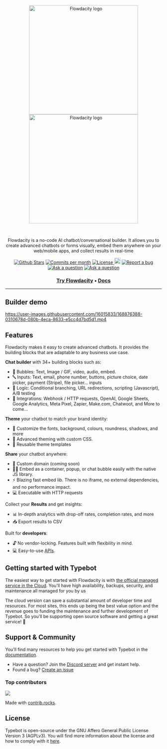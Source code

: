 <br />
<p align="center">
  <a href="https://flowdacity.com/#gh-light-mode-only" target="_blank">
    <img src="https://github.com/ochui/flowdacity/assets/21917688/addaa53f-450f-4bce-bca6-11c2f5129353" alt="Flowdacity logo" width="350px">
  </a>
  <a href="https://flowdacity.com/#gh-dark-mode-only" target="_blank">
    <img src="https://github.com/ochui/flowdacity/assets/21917688/addaa53f-450f-4bce-bca6-11c2f5129353" alt="Flowdacity logo" width="350px">
  </a>
</p>
<br />

<p align="center">
Flowdacity is a no-code AI chatbot/conversational builder. It allows you to create advanced chatbots or forms visually, embed them anywhere on your web/mobile apps, and collect results in real-time
</p>

<p align="center">
<a href="https://github.com/ochui/flowdacity/stargazers"><img src="https://img.shields.io/github/stars/ochui/flowdacity" alt="Github Stars"></a>
</a>
<a href="https://github.com/ochui/flowdacity/pulse"><img src="https://img.shields.io/github/commit-activity/m/ochui/flowdacity" alt="Commits per month"></a>
<a href="https://github.com/baptistearno/typebot.io/blob/main/LICENSE"><img src="https://img.shields.io/badge/license-AGPLv3-purple" alt="License">
<a href="https://status.flowdacity.com"><img height="20px" src="https://betteruptime.com/status-badges/v1/monitor/10pyl.svg" alt="Uptime"></a>
<a href="https://github.com/ochui/flowdacity/issues/new"><img src="https://img.shields.io/badge/Report a bug-Github-%231F80C0" alt="Report a bug"></a>
<a href="https://github.com/ochui/flowdacity/discussions/new?category=q-a"><img src="https://img.shields.io/badge/Ask a question-Github-%231F80C0" alt="Ask a question"></a>
<a href="https://flowdacity.com/discord"><img src="https://img.shields.io/badge/Join community-Discord-%23404EED" alt="Ask a question"></a>

</p>

<h3 align="center">
  <b><a href="https://app.flowdacity.com/register">Try Flowdacity</a></b>
  •
  <b><a href="https://docs.flowdacity.com/">Docs</a></b>

---

## Builder demo

https://user-images.githubusercontent.com/16015833/168876388-0310678d-080b-4eca-8633-e5cc4d7bd5d1.mp4

## Features

Flowdacity makes it easy to create advanced chatbots. It provides the building blocks that are adaptable to any business use case.

**Chat builder** with 34+ building blocks such as:
- 💬 Bubbles: Text, Image / GIF, video, audio, embed.
- 🔤 Inputs: Text, email, phone number, buttons, picture choice, date picker, payment (Stripe), file picker... inputs
- 🧠 Logic: Conditional branching, URL redirections, scripting (Javascript), A/B testing
- 🔌 Integrations: Webhook / HTTP requests, OpenAI, Google Sheets, Google Analytics, Meta Pixel, Zapier, Make.com, Chatwoot, and More to come...

**Theme** your chatbot to match your brand identity:

- 🎨 Customize the fonts, background, colours, roundness, shadows, and more
- 💪 Advanced theming with custom CSS.
- 💾 Reusable theme templates

**Share** your chatbot anywhere:

- 🔗 Custom domain (coming soon)
- 👨‍💻 Embed as a container, popup, or chat bubble easily with the native JS library.
- ⚡ Blazing fast embed lib. There is no iframe, no external dependencies, and no performance impact.
- 💻 Executable with HTTP requests

Collect your **Results** and get insights:

- 📊 In-depth analytics with drop-off rates, completion rates, and more
- 📥 Export results to CSV

Built for **developers**:

- 🔓 No vendor-locking. Features built with flexibility in mind.
- 💻 Easy-to-use [APIs](https://docs.flowdacity.com/api-reference).

## Getting started with Typebot

The easiest way to get started with Flowdacity is with [the official managed service in the Cloud](https://app.flowdacity.com). You'll have high availability, backups, security, and maintenance all managed for you by us

The cloud version can save a substantial amount of developer time and resources. For most sites, this ends up being the best value option and the revenue goes to funding the maintenance and further development of Typebot.
So you’ll be supporting open source software and getting a great service! 💙

## Support & Community

You'll find many resources to help you get started with Typebot in the [documentation](https://docs.flowdacity.com/).

- Have a question? Join the [Discord server](https://flowdacity.com/discord) and get instant help.
- Found a bug? [Create an issue](https://github.com/ochui/flowdacity/issues/new)

### Top contributors

<a href="https://github.com/baptistearno/typebot.io/graphs/contributors">
  <img src="https://contrib.rocks/image?repo=baptistearno/typebot.io" />
</a>

Made with [contrib.rocks](https://contrib.rocks).

## License

Typebot is open-source under the GNU Affero General Public License Version 3 (AGPLv3). You will find more information about the license and how to comply with it [here](https://docs.flowdacity.com/self-hosting#license-requirements).
